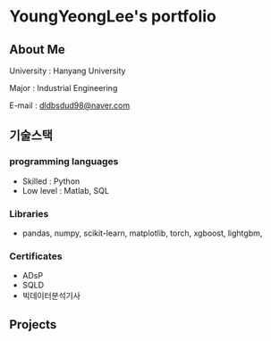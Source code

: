 # YoungYeongLee's portfolio

## About Me

University : Hanyang University

Major : Industrial Engineering

E-mail : dldbsdud98@naver.com

## 기술스택

### programming languages
 - Skilled : Python
 - Low level : Matlab, SQL

### Libraries
 - pandas, numpy, scikit-learn, matplotlib, torch, xgboost, lightgbm,

### Certificates
 - ADsP
 - SQLD
 - 빅데이터분석기사

## Projects

